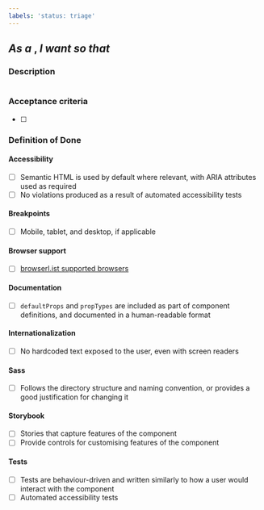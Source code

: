 ```yaml
---
labels: 'status: triage'
---
```


## _As a_ <!--  persona -->, _I want_ <!-- need --> _so that_ <!-- rationale -->

### Description

<!-- Long description -->

![<!-- Screenshot (if applicable) -->](<!-- Screenshot URL -->)

### Acceptance criteria

- [ ] <!-- List of acceptance criteria  -->

### Definition of Done

#### Accessibility

- [ ] Semantic HTML is used by default where relevant, with ARIA attributes used
      as required
- [ ] No violations produced as a result of automated accessibility tests

#### Breakpoints

- [ ] Mobile, tablet, and desktop, if applicable

#### Browser support

- [ ] [browserl.ist supported browsers](https://github.com/carbon-design-system/ibm-security/blob/master/package.json#L174-L178)

#### Documentation

- [ ] `defaultProps` and `propTypes` are included as part of component
      definitions, and documented in a human-readable format

#### Internationalization

- [ ] No hardcoded text exposed to the user, even with screen readers

#### Sass

- [ ] Follows the directory structure and naming convention, or provides a good
      justification for changing it

#### Storybook

- [ ] Stories that capture features of the component
- [ ] Provide controls for customising features of the component

#### Tests

- [ ] Tests are behaviour-driven and written similarly to how a user would
      interact with the component
- [ ] Automated accessibility tests
